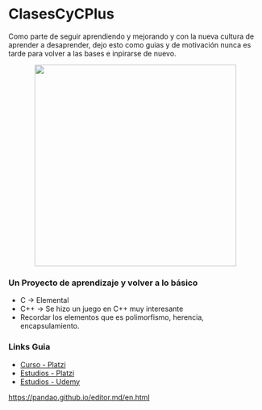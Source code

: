 # ClasesCyCPlus
Como parte de seguir aprendiendo y mejorando y con la nueva cultura de aprender a desaprender, dejo esto como guias y de motivación nunca es tarde para volver a las bases e inpirarse de nuevo. 

<p align="center"><a href="https://github.com/LeoSan/ClasesCyCPlus" target="_blank"><img src="https://devskiller.com/wp-content/uploads/2019/03/7.png" width="400"></a></p>

### Un Proyecto de aprendizaje y volver a lo básico 

- C    -> Elemental
- C++  -> Se hizo un juego en C++ muy interesante 
- Recordar los elementos que es polimorfismo, herencia, encapsulamiento. 


### Links Guia 

- [Curso - Platzi ](https://platzi.com/clases/c-plus-plus/)
- [Estudios - Platzi](https://platzi.com/p/LEONARDCUENCA/)
- [Estudios - Udemy](https://www.udemy.com/user/leonard-cuenca-roa/)



https://pandao.github.io/editor.md/en.html






